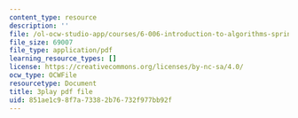 ```yaml
---
content_type: resource
description: ''
file: /ol-ocw-studio-app/courses/6-006-introduction-to-algorithms-spring-2020/851ae1c98f7a73382b76732f977bb92f_CHhwJjR0mZA.pdf
file_size: 69007
file_type: application/pdf
learning_resource_types: []
license: https://creativecommons.org/licenses/by-nc-sa/4.0/
ocw_type: OCWFile
resourcetype: Document
title: 3play pdf file
uid: 851ae1c9-8f7a-7338-2b76-732f977bb92f
---
```

